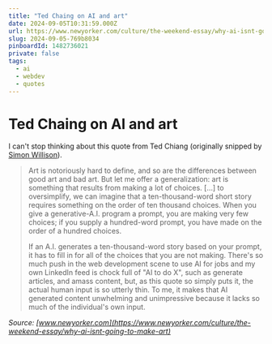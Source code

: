 ```yaml
---
title: "Ted Chaing on AI and art"
date: 2024-09-05T10:31:59.000Z
url: https://www.newyorker.com/culture/the-weekend-essay/why-ai-isnt-going-to-make-art
slug: 2024-09-05-769b8034
pinboardId: 1482736021
private: false
tags:
  - ai
  - webdev
  - quotes
---
```


# Ted Chaing on AI and art

I can't stop thinking about this quote from Ted Chiang (originally snipped by [Simon Willison](https://simonwillison.net/2024/Aug/31/ted-chiang/)).

> Art is notoriously hard to define, and so are the differences between good art and bad art. But let me offer a generalization: art is something that results from making a lot of choices. \[…\] to oversimplify, we can imagine that a ten-thousand-word short story requires something on the order of ten thousand choices. When you give a generative-A.I. program a prompt, you are making very few choices; if you supply a hundred-word prompt, you have made on the order of a hundred choices.
> 
> If an A.I. generates a ten-thousand-word story based on your prompt, it has to fill in for all of the choices that you are not making. There's so much push in the web development scene to use AI for jobs and my own LinkedIn feed is chock full of "AI to do X", such as generate articles, and amass content, but, as this quote so simply puts it, the actual human input is so utterly thin. To me, it makes that AI generated content unwhelming and unimpressive because it lacks so much of the individual's own input.

_Source: [www.newyorker.com](https://www.newyorker.com/culture/the-weekend-essay/why-ai-isnt-going-to-make-art)_
